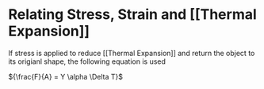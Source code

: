 # Relating Stress, Strain and [[Thermal Expansion]]

If stress is applied to reduce [[Thermal Expansion]] and return the object to its origianl shape, the following equation is used

${\frac{F}{A} = Y \alpha \Delta T}$

